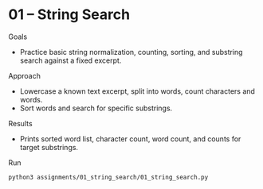 # 01 – String Search

Goals
- Practice basic string normalization, counting, sorting, and substring search against a fixed excerpt.

Approach
- Lowercase a known text excerpt, split into words, count characters and words.
- Sort words and search for specific substrings.

Results
- Prints sorted word list, character count, word count, and counts for target substrings.

Run
```bash path=null start=null
python3 assignments/01_string_search/01_string_search.py
```
